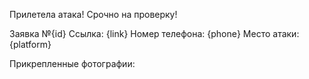 Прилетела атака! Срочно на проверку!

Заявка №{id}
Ссылка: {link}
Номер телефона: {phone}
Место атаки: {platform}

Прикрепленные фотографии:
